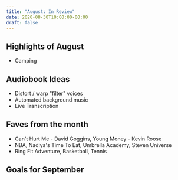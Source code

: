 ```yaml
---
title: "August: In Review"
date: 2020-08-30T10:00:00-00:00
draft: false
---
```




## Highlights of August

- Camping

## Audiobook Ideas

- Distort / warp "filter" voices
- Automated background music
- Live Transcription

## Faves from the month

- Can't Hurt Me - David Goggins, Young Money - Kevin Roose
- NBA, Nadiya's Time To Eat, Umbrella Academy, Steven Universe
- Ring Fit Adventure, Basketball, Tennis

## Goals for September
